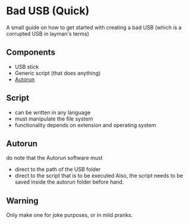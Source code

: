 
# Bad USB (Quick)

A small guide on how to get started with creating a bad USB (which is a corrupted USB in layman's terms)

## Components
- USB stick
- Generic script (that does anything)
- [Autorun](https://usb-autorun-creator.en.softonic.com/)

## Script 
- can be written in any language 
- must manipulate the file system
- functionality depends on extension and operating system

## Autorun
do note that the Autorun software must
- direct to the path of the USB folder
- direct to the script that is to be executed
Also, the script needs to be saved inside the autorun folder before hand.

## Warning
Only make one for joke purposes, or in mild pranks. 

